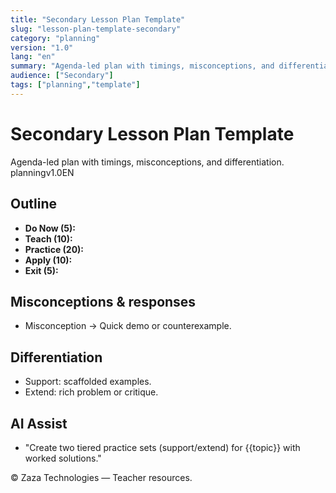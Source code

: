 ```yaml
---
title: "Secondary Lesson Plan Template"
slug: "lesson-plan-template-secondary"
category: "planning"
version: "1.0"
lang: "en"
summary: "Agenda-led plan with timings, misconceptions, and differentiation."
audience: ["Secondary"]
tags: ["planning","template"]
---
```


# Secondary Lesson Plan Template
<div class="title"><div class="subtitle">Agenda-led plan with timings, misconceptions, and differentiation.</div></div>
<div class="badges"><span class="badge">planning</span><span class="badge">v1.0</span><span class="badge">EN</span></div>

## Outline
- **Do Now (5):**  
- **Teach (10):**  
- **Practice (20):**  
- **Apply (10):**  
- **Exit (5):**

## Misconceptions & responses
- Misconception → Quick demo or counterexample.

## Differentiation
- Support: scaffolded examples.  
- Extend: rich problem or critique.

## AI Assist
- "Create two tiered practice sets (support/extend) for {{topic}} with worked solutions."
<div class="footer">© Zaza Technologies — Teacher resources.</div>